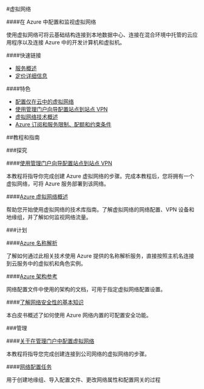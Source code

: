 
<properties linkid="dev-net-Networking" urlDisplayName="Windows Azure Networking" pageTitle="虚拟网络 - Azure 微软云" metaKeywords="Networking,虚拟网络,托管应用,数据中心,虚拟机,站点到站点VPN,名称解析,Azure 门户" description="在 Azure 中配置和监视虚拟网络。使用虚拟网络可将云基础结构连接到本地数据中心、连接在混合环境中托管的云应用程序以及连接 Azure 中的开发计算机和虚拟机。" metaCanonical="" services="Networking" documentationCenter="Services" title="Configure and monitor virtual networks in Azure" authors="" solutions="" manager="" editor="" />
<tags ms.service="Networking"
    ms.date=""
    wacn.date=""
    />



#虚拟网络

####在 Azure 中配置和监视虚拟网络</h4>

使用虚拟网络可将云基础结构连接到本地数据中心、连接在混合环境中托管的云应用程序以及连接 Azure 中的开发计算机和虚拟机。

####快速链接

-   [服务概述](/home/features/networking)
-   [定价详细信息](/home/features/networking/#price)
      
####特色

-   [配置仅在云中的虚拟网络](http://msdn.microsoft.com/zh-cn/library/azure/dn631643.aspx)
-   [使用管理门户向导配置站点到站点 VPN](http://msdn.microsoft.com/zh-cn/library/azure/dn133795.aspx)
-   [虚拟网络技术概述](http://msdn.microsoft.com/zh-cn/library/azure/jj156007.aspx)
-   [Azure 订阅和服务限制、配额和约束条件](/zh-cn/documentation/articles/azure-subscription-service-limits)

##教程和指南

###探究

####[使用管理门户向导配置站点到站点 VPN](http://msdn.microsoft.com/zh-cn/library/azure/dn133795.aspx)

本教程将指导你完成创建 Azure 虚拟网络的步骤。完成本教程后，您将拥有一个虚拟网络，可将 Azure 服务部署到该网络。

####[Azure 虚拟网络概述](http://msdn.microsoft.com/zh-cn/library/azure/jj156007.aspx)

帮助您开始使用虚拟网络的技术库指南。了解虚拟网络的网络配置、VPN 设备和地缘组，并了解如何监视网络流量。

###计划

####[Azure 名称解析](http://msdn.microsoft.com/zh-cn/library/azure/jj156088.aspx)

了解如何通过此相关技术使用 Azure 提供的名称解析服务，直接按照主机名连接到云服务中的虚拟机和角色实例。

####[Azure 架构参考](http://msdn.microsoft.com/library/azure/dd179398)      

网络配置文件中使用的架构的文档，可用于指定虚拟网络配置设置。</p>

####[了解网络安全性的基本知识](http://go.microsoft.com/fwlink/p/?linkid=389558&clcid=0x804)

本白皮书概述了如何使用 Azure 网络内置的可配置安全功能。      

###管理

####[关于在管理门户中配置虚拟网络](http://msdn.microsoft.com/zh-cn/library/azure/jj156074.aspx)

本教程将指导您完成创建连接到公司网络的虚拟网络的步骤。

####[网络配置任务](http://msdn.microsoft.com/zh-cn/library/azure/jj156206.aspx)

用于创建地缘组、导入配置文件、更改网络属性和配置网关的过程


